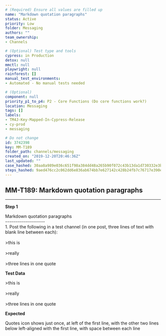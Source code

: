 ```yaml
---
# (Required) Ensure all values are filled up
name: "Markdown quotation paragraphs"
status: Active
priority: Low
folder: Messaging
authors: ""
team_ownership: 
- Channels

# (Optional) Test type and tools
cypress: in Production
detox: null
mmctl: null
playwright: null
rainforest: []
manual_test_environments: 
- Automated - No manual tests needed

# (Optional)
component: null
priority_p1_to_p4: P2 - Core Functions (Do core functions work?)
location: Messaging
tags: []
labels: 
- TM4J-Key-Mapped-In-Cypress-Release
- cy-prod
- messaging

# Do not change
id: 3742398
key: MM-T189
folder_path: channels/messaging
created_on: "2019-12-20T20:46:36Z"
last_updated: ""
case_hashed: 30aa8a989e036c651f98a384dd48a265b90f072c43b13da1d730332e3be373c8758fd794024844c50dc0c2cc9b2b48a0
steps_hashed: 9aed476cc2c062dd6e836ab674bb7e627142c428b24fb7c76717e390e2b1b301e0697a0c36fb29b64456da2b3950d217
---
```


## MM-T189: Markdown quotation paragraphs

---

**Step 1**

Markdown quotation paragraphs\
\--------------------\
1\. Post the following in a test channel (in one post, three lines of text with blank line between each):\
\
\>this is\
\
\>really\
\
\>three lines in one quote

**Test Data**

\>this is\
\
\>really\
\
\>three lines in one quote

**Expected**

Quotes icon shows just once, at left of the first line, with the other two lines below left-aligned with the first line, with space between each line
